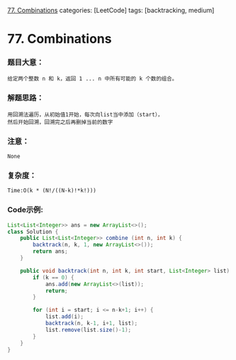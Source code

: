 [77. Combinations](https://leetcode.com/problems/combinations/)
categories: [LeetCode]
tags: [backtracking, medium] 
# 77. Combinations
### 题目大意：
    给定两个整数 n 和 k，返回 1 ... n 中所有可能的 k 个数的组合。
### 解题思路：
    用回溯法遍历，从初始值1开始，每次向list当中添加（start），
    然后开始回溯，回溯完之后再删掉当前的数字
### 注意：
    None
### 复杂度：
    Time:O(k * (N!/((N-k)!*k!)))
### Code示例:
```Java
List<List<Integer>> ans = new ArrayList<>();
class Solution {
    public List<List<Integer>> combine (int n, int k) {
        backtrack(n, k, 1, new ArrayList<>());
        return ans;
    }

    public void backtrack(int n, int k, int start, List<Integer> list) {
        if (k == 0) {
            ans.add(new ArrayList<>(list));
            return;
        }

        for (int i = start; i <= n-k+1; i++) {
            list.add(i);
            backtrack(n, k-1, i+1, list);
            list.remove(list.size()-1);
        }
    }
}
```
